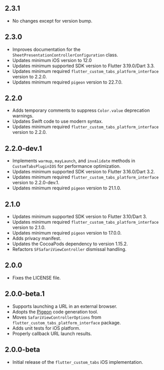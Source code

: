 ## 2.3.1

- No changes except for version bump.

## 2.3.0

- Improves documentation for the `SheetPresentationControllerConfiguration` class.
- Updates minimum iOS version to 12.0
- Updates minimum supported SDK version to Flutter 3.19.0/Dart 3.3.
- Updates minimum required `flutter_custom_tabs_platform_interface` version to 2.2.0.
- Updates minimum required `pigeon` version to 22.7.0.

## 2.2.0

- Adds temporary comments to suppress `Color.value` deprecation warnings.
- Updates Swift code to use modern syntax.
- Updates minimum required `flutter_custom_tabs_platform_interface` version to 2.2.0.

## 2.2.0-dev.1

- Implements `warmup`, `mayLaunch`, and `invalidate` methods in `CustomTabsPluginIOS` for performance optimization.
- Updates minimum supported SDK version to Flutter 3.16.0/Dart 3.2.
- Updates minimum required `flutter_custom_tabs_platform_interface` version to 2.2.0-dev.1.
- Updates minimum required `pigeon` version to 21.1.0.

## 2.1.0

- Updates minimum supported SDK version to Flutter 3.10/Dart 3.
- Updates minimum required `flutter_custom_tabs_platform_interface` version to 2.1.0.
- Updates minimum required `pigeon` version to 17.0.0.
- Adds privacy manifest.
- Updates the CocoaPods dependency to version 1.15.2.
- Refactors `SFSafariViewController` dismissal handling.

## 2.0.0

- Fixes the LICENSE file.

## 2.0.0-beta.1

- Supports launching a URL in an external browser.
- Adopts the [Pigeon](https://pub.dev/packages/pigeon) code generation tool.
- Moves `SafariViewControllerOptions` from `flutter_custom_tabs_platform_interface` package.
- Adds unit tests for iOS platform.
- Properly callback URL launch results.

## 2.0.0-beta

- Initial release of the `flutter_custom_tabs` iOS implementation.
